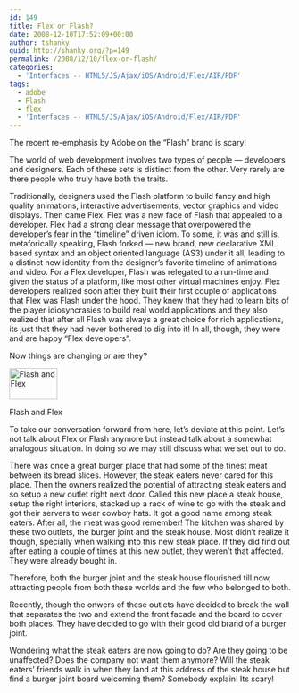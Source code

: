 ```yaml
---
id: 149
title: Flex or Flash?
date: 2008-12-10T17:52:09+00:00
author: tshanky
guid: http://shanky.org/?p=149
permalink: /2008/12/10/flex-or-flash/
categories:
  - 'Interfaces -- HTML5/JS/Ajax/iOS/Android/Flex/AIR/PDF'
tags:
  - adobe
  - Flash
  - flex
  - 'Interfaces -- HTML5/JS/Ajax/iOS/Android/Flex/AIR/PDF'
---
```

The recent re-emphasis by Adobe on the &#8220;Flash&#8221; brand is scary!

The world of web development involves two types of people &#8212; developers and designers. Each of these sets is distinct from the other. Very rarely are there people who truly have both the traits.

Traditionally, designers used the Flash platform to build fancy and high quality animations, interactive advertisements, vector graphics and video displays. Then came Flex. Flex was a new face of Flash that appealed to a developer. Flex had a strong clear message that overpowered the developer&#8217;s fear in the &#8220;timeline&#8221; driven idiom. To some, it was and still is, metaforically speaking, Flash forked &#8212; new brand, new declarative XML based syntax and an object oriented language (AS3) under it all, leading to a distinct new identity from the designer&#8217;s favorite timeline of animations and video. For a Flex developer, Flash was relegated to a run-time and given the status of a platform, like most other virtual machines enjoy. Flex developers realized soon after they built their first couple of applications that Flex was Flash under the hood. They knew that they had to learn bits of the player idiosyncrasies to build real world applications and they also realized that after all Flash was always a great choice for rich applications, its just that they had never bothered to dig into it! In all, though, they were and are happy &#8220;Flex developers&#8221;.

Now things are changing or are they?

<div id="attachment_154" style="width: 96px" class="wp-caption alignnone">
  <a href="http://shanky.org/wp-content/uploads/2008/12/flash_and_flex.png"><img class="size-medium wp-image-154" title="Flash and Flex" src="http://shanky.org/wp-content/uploads/2008/12/flash_and_flex.png" alt="Flash and Flex" width="86" height="56" /></a>
  
  <p class="wp-caption-text">
    Flash and Flex
  </p>
</div>

To take our conversation forward from here, let&#8217;s deviate at this point. Let&#8217;s not talk about Flex or Flash anymore but instead talk about a somewhat analogous situation. In doing so we may still discuss what we set out to do.

There was once a great burger place that had some of the finest meat between its bread slices. However, the steak eaters never cared for this place. Then the owners realized the potential of attracting steak eaters and so setup a new outlet right next door. Called this new place a steak house, setup the right interiors, stacked up a rack of wine to go with the steak and got their servers to wear cowboy hats. It got a good name among steak eaters. After all, the meat was good remember! The kitchen was shared by these two outlets, the burger joint and the steak house. Most didn&#8217;t realize it though, specially when walking into this new steak place. If they did find out after eating a couple of times at this new outlet, they weren&#8217;t that affected. They were already bought in.

Therefore, both the burger joint and the steak house flourished till now, attracting people from both these worlds and the few who belonged to both.

Recently, though the onwers of these outlets have decided to break the wall that separates the two and extend the front facade and the board to cover both places. They have decided to go with their good old brand of a burger joint.

Wondering what the steak eaters are now going to do? Are they going to be unaffected? Does the company not want them anymore? Will the steak eaters&#8217; friends walk in when they land at this address of the steak house but find a burger joint board welcoming them? Somebody explain! Its scary!